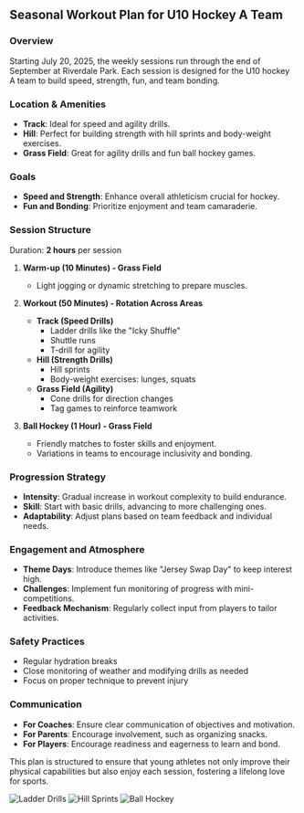 ## Seasonal Workout Plan for U10 Hockey A Team

### Overview
Starting July 20, 2025, the weekly sessions run through the end of September at Riverdale Park. Each session is designed for the U10 hockey A team to build speed, strength, fun, and team bonding. 

### Location & Amenities
- **Track**: Ideal for speed and agility drills.
- **Hill**: Perfect for building strength with hill sprints and body-weight exercises.
- **Grass Field**: Great for agility drills and fun ball hockey games.

### Goals
- **Speed and Strength**: Enhance overall athleticism crucial for hockey.
- **Fun and Bonding**: Prioritize enjoyment and team camaraderie.

### Session Structure
Duration: **2 hours** per session
1. **Warm-up (10 Minutes) - Grass Field**
   - Light jogging or dynamic stretching to prepare muscles.

2. **Workout (50 Minutes) - Rotation Across Areas**
   - **Track (Speed Drills)**
     - Ladder drills like the "Icky Shuffle"
     - Shuttle runs
     - T-drill for agility
   - **Hill (Strength Drills)**
     - Hill sprints
     - Body-weight exercises: lunges, squats
   - **Grass Field (Agility)**
     - Cone drills for direction changes
     - Tag games to reinforce teamwork

3. **Ball Hockey (1 Hour) - Grass Field**
   - Friendly matches to foster skills and enjoyment.
   - Variations in teams to encourage inclusivity and bonding.

### Progression Strategy
- **Intensity**: Gradual increase in workout complexity to build endurance.
- **Skill**: Start with basic drills, advancing to more challenging ones.
- **Adaptability**: Adjust plans based on team feedback and individual needs.

### Engagement and Atmosphere
- **Theme Days**: Introduce themes like "Jersey Swap Day" to keep interest high.
- **Challenges**: Implement fun monitoring of progress with mini-competitions.
- **Feedback Mechanism**: Regularly collect input from players to tailor activities.

### Safety Practices
- Regular hydration breaks
- Close monitoring of weather and modifying drills as needed
- Focus on proper technique to prevent injury

### Communication
- **For Coaches**: Ensure clear communication of objectives and motivation.
- **For Parents**: Encourage involvement, such as organizing snacks.
- **For Players**: Encourage readiness and eagerness to learn and bond.

This plan is structured to ensure that young athletes not only improve their physical capabilities but also enjoy each session, fostering a lifelong love for sports.

![Ladder Drills](https://example.com/image1)
![Hill Sprints](https://example.com/image2)
![Ball Hockey](https://example.com/image3)